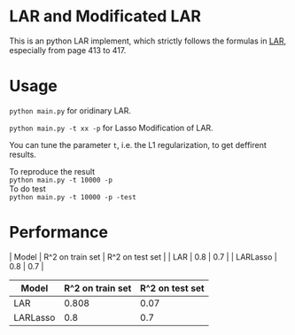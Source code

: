 # LAR and Modificated LAR

This is an python LAR implement, which strictly follows the formulas in [LAR](http://statweb.stanford.edu/~tibs/ftp/lars.pdf), especially from page 413 to 417.

# Usage
`python main.py` for oridinary LAR. 

`python main.py -t xx -p` for Lasso Modification of LAR.

You can tune the parameter `t`, i.e. the L1 regularization, to get deffirent results.

To reproduce the result  
`python main.py -t 10000 -p`  
 To do test   
`python main.py -t 10000 -p -test`  

# Performance 

| Model | R^2 on train set | R^2 on test set |
| LAR   | 0.8 | 0.7 |
| LARLasso | 0.8 | 0.7 | 

| Model | R^2 on train set | R^2 on test set | 
|---------|--------|--------| 
| LAR   |  0.808 |  0.07 |
| LARLasso | 0.8 | 0.7 | 
